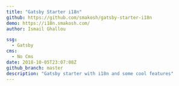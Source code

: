 ```yaml
---
title: "Gatsby Starter i18n"
github: https://github.com/smakosh/gatsby-starter-i18n
demo: https://i18n.smakosh.com/
author: Ismail Ghallou

ssg:
  - Gatsby
cms:
  - No Cms
date: 2018-10-05T23:07:08Z
github_branch: master
description: "Gatsby starter with i18n and some cool features"
---
```

